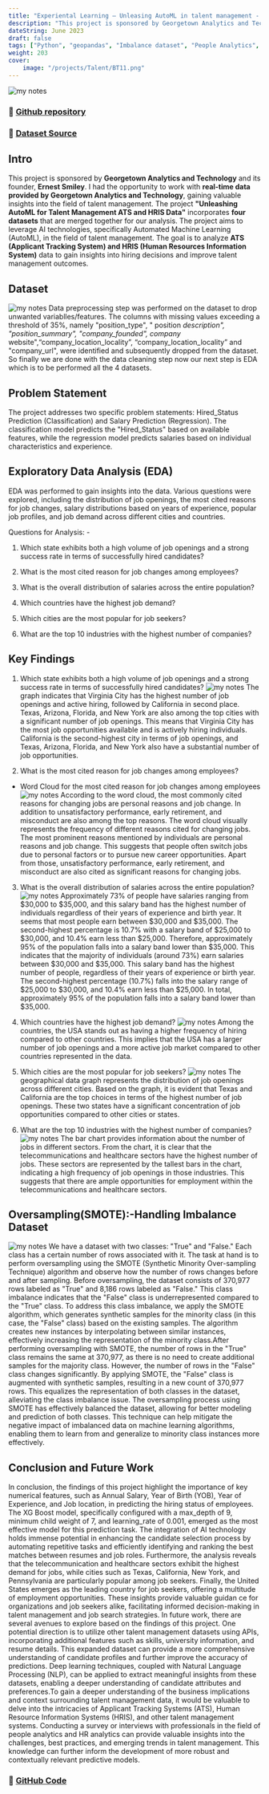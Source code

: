 ```yaml
---
title: "Experiental Learning – Unleasing AutoML in talent management - GTA"
description: "This project is sponsored by Georgetown Analytics and Technology and goal is to predict the hiring status of the candidates"
dateString: June 2023
draft: false
tags: ["Python", "geopandas", "Imbalance dataset", "People Analytics", "Talent Management", "Machine learning", "Georgetown Analytics and Technology"]
weight: 203
cover:
    image: "/projects/Talent/BT11.png"
---
```


![my notes](/projects/Talent/BT0.png)

### 🔗 [Github repository](https://github.com/Abhiashu10/Unleashing-AutoML-for-Talent-Management.git)

### 🔗 [Dataset Source](https://drive.google.com/file/d/11vbcEzTfS6-PuPQ_um0hQs1FFft5o-Yg/view?usp=share_link)


## Intro
This project is sponsored by **Georgetown Analytics and Technology** and its founder, **Ernest Smiley**. I had the opportunity to work with **real-time data provided by Georgetown Analytics and Technology**, gaining valuable insights into the field of talent management. The project **"Unleashing AutoML for Talent Management ATS and HRIS Data"** incorporates **four datasets** that are merged together for our analysis. The project aims to leverage AI technologies, specifically Automated Machine Learning (AutoML), in the field of talent management. The goal is to analyze **ATS (Applicant Tracking System) and HRIS (Human Resources Information System)** data to gain insights into hiring decisions and improve talent management outcomes.

## Dataset
![my notes](/projects/Talent/BT21.png)
Data preprocessing step was performed on the dataset to drop unwanted variablles/features. The columns with missing values exceeding a threshold of 35%, namely "position_type", " position _description", "position_summary", "company_founded", company_ website",“company_location_locality”, “company_location_locality” and "company_url", were identified and subsequently dropped from the dataset. So finally we are done with the data cleaning step now our next step is EDA which is to be performed all the 4 datasets.

## Problem Statement
The project addresses two specific problem statements: Hired_Status Prediction (Classification) and Salary Prediction (Regression). The classification model predicts the "Hired_Status" based on available features, while the regression model predicts salaries based on individual characteristics and experience.

## Exploratory Data Analysis (EDA)
EDA was performed to gain insights into the data. Various questions were explored, including the distribution of job openings, the most cited reasons for job changes, salary distributions based on years of experience, popular job profiles, and job demand across different cities and countries.

Questions for Analysis: -

1. Which state exhibits both a high volume of job openings and a strong success rate in terms of successfully hired candidates?

2. What is the most cited reason for job changes among employees?

3. What is the overall distribution of salaries across the entire population?

4. Which countries have the highest job demand?

5. Which cities are the most popular for job seekers?

6. What are the top 10 industries with the highest number of companies?

## Key Findings
1. Which state exhibits both a high volume of job openings and a strong success rate in terms of successfully hired candidates?
![my notes](/projects/Talent/BT12.png)
The graph indicates that Virginia City has the highest number of job openings and active hiring, followed by California in second place. Texas, Arizona, Florida, and New York are also among the top cities with a significant number of job openings. This means that Virginia City has the most job opportunities available and is actively hiring individuals. California is the second-highest city in terms of job openings, and Texas, Arizona, Florida, and New York also have a substantial number of job opportunities.

2. What is the most cited reason for job changes among employees?
- Word Cloud for the most cited reason for job changes among employees
![my notes](/projects/Talent/BT14.png)
According to the word cloud, the most commonly cited reasons for changing jobs are personal reasons and job change. In addition to unsatisfactory performance, early retirement, and misconduct are also among the top reasons. The word cloud visually represents the frequency of different reasons cited for changing jobs. The most prominent reasons mentioned by individuals are personal reasons and job change. This suggests that people often switch jobs due to personal factors or to pursue new career opportunities. Apart from those, unsatisfactory performance, early retirement, and misconduct are also cited as significant reasons for changing jobs.


3. What is the overall distribution of salaries across the entire population?
![my notes](/projects/Talent/BT13.png)
Approximately 73% of people have salaries ranging from $30,000 to $35,000, and this salary band has the highest number of individuals regardless of their years of experience and birth year. It seems that most people earn between $30,000 and $35,000. The second-highest percentage is 10.7% with a salary band of $25,000 to $30,000, and 10.4% earn less than $25,000. Therefore, approximately 95% of the population falls into a salary band lower than $35,000. This indicates that the majority of individuals (around 73%) earn salaries between $30,000 and $35,000. This salary band has the highest number of people, regardless of their years of experience or birth year. The second-highest percentage (10.7%) falls into the salary range of $25,000 to $30,000, and 10.4% earn less than $25,000. In total, approximately 95% of the population falls into a salary band lower than $35,000.

4. Which countries have the highest job demand?
![my notes](/projects/Talent/BT18.png)
Among the countries, the USA stands out as having a higher frequency of hiring compared to other countries. This implies that the USA has a larger number of job openings and a more active job market compared to other countries represented in the data.

5. Which cities are the most popular for job seekers?
![my notes](/projects/Talent/BT17.png)
The geographical data graph represents the distribution of job openings across different cities. Based on the graph, it is evident that Texas and California are the top choices in terms of the highest number of job openings. These two states have a significant concentration of job opportunities compared to other cities or states.

6. What are the top 10 industries with the highest number of companies?
![my notes](/projects/Talent/BT19.png)
The bar chart provides information about the number of jobs in different sectors. From the chart, it is clear that the telecommunications and healthcare sectors have the highest number of jobs. These sectors are represented by the tallest bars in the chart, indicating a high frequency of job openings in those industries. This suggests that there are ample opportunities for employment within the telecommunications and healthcare sectors.

## Oversampling(SMOTE):-Handling Imbalance Dataset
![my notes](/projects/Talent/BT20.png)
We have a dataset with two classes: "True" and "False." Each class has a certain number of rows associated with it. The task at hand is to perform oversampling using the SMOTE (Synthetic Minority Over-sampling Technique) algorithm and observe how the number of rows changes before and after sampling.
Before oversampling, the dataset consists of 370,977 rows labeled as "True" and 8,186 rows labeled as "False." This class imbalance indicates that the "False" class is underrepresented compared to the "True" class.
To address this class imbalance, we apply the SMOTE algorithm, which generates synthetic samples for the minority class (in this case, the "False" class) based on the existing samples. The algorithm creates new instances by interpolating between similar instances, effectively increasing the representation of the minority class.After performing oversampling with SMOTE, the number of rows in the "True" class remains the same at 370,977, as there is no need to create additional samples for the majority class.
However, the number of rows in the "False" class changes significantly. By applying SMOTE, the "False" class is augmented with synthetic samples, resulting in a new count of 370,977 rows. This equalizes the representation of both classes in the dataset, alleviating the class imbalance issue.
The oversampling process using SMOTE has effectively balanced the dataset, allowing for better modeling and prediction of both classes. This technique can help mitigate the negative impact of imbalanced data on machine learning algorithms, enabling them to learn from and generalize to minority class instances more effectively.

## Conclusion and Future Work
In conclusion, the findings of this project highlight the importance of key numerical features, such as Annual Salary, Year of Birth (YOB), Year of Experience, and Job location, in predicting the hiring status of employees. The XG Boost model, specifically configured with a max_depth of 9, minimum child weight of 7, and learning_rate of 0.001, emerged as the most effective model for this prediction task. The integration of AI technology holds immense potential in enhancing the candidate selection process by automating repetitive tasks and efficiently identifying and ranking the best matches between resumes and job roles. Furthermore, the analysis reveals that the telecommunication and healthcare sectors exhibit the highest demand for jobs, while cities such as Texas, California, New York, and Pennsylvania are particularly popular among job seekers. Finally, the United States emerges as the leading country for job seekers, offering a multitude of employment opportunities. These insights provide valuable guidan ce for organizations and job seekers alike, facilitating informed decision-making in talent management and job search strategies.
In future work, there are several avenues to explore based on the findings of this project. One potential direction is to utilize other talent management datasets using APIs, incorporating additional features such as skills, university information, and resume details. This expanded dataset can provide a more comprehensive understanding of candidate profiles and further improve the accuracy of predictions. Deep learning techniques, coupled with Natural Language Processing (NLP), can be applied to extract meaningful insights from these datasets, enabling a deeper understanding of candidate attributes and preferences.To gain a deeper understanding of the business implications and context surrounding talent management data, it would be valuable to delve into the intricacies of Applicant Tracking Systems (ATS), Human Resource Information Systems (HRIS), and other talent management systems. Conducting a survey or interviews with professionals in the field of people analytics and HR analytics can provide valuable insights into the challenges, best practices, and emerging trends in talent management. This knowledge can further inform the development of more robust and contextually relevant predictive models.

### 🔗 [GitHub Code](https://github.com/Abhiashu10/Unleashing-AutoML-for-Talent-Management/blob/1b99a8fe1aeeb05a50bc0524322056e4939726d8/Unleashing%20AutoML%20for%20Talent%20Management%20-%20Capstone.ipynb)
